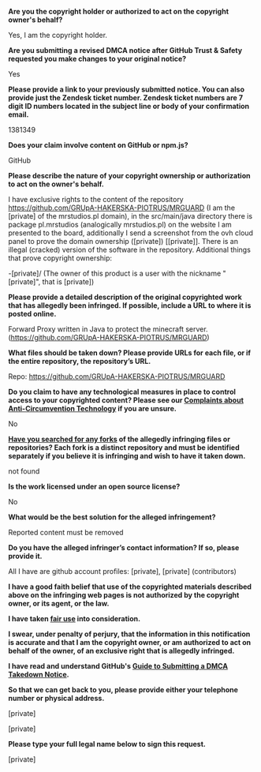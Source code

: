 **Are you the copyright holder or authorized to act on the copyright owner's behalf?**

Yes, I am the copyright holder.

**Are you submitting a revised DMCA notice after GitHub Trust & Safety requested you make changes to your original notice?**

Yes

**Please provide a link to your previously submitted notice. You can also provide just the Zendesk ticket number. Zendesk ticket numbers are 7 digit ID numbers located in the subject line or body of your confirmation email.**

1381349

**Does your claim involve content on GitHub or npm.js?**

GitHub

**Please describe the nature of your copyright ownership or authorization to act on the owner's behalf.**

I have exclusive rights to the content of the repository https://github.com/GRUpA-HAKERSKA-PIOTRUS/MRGUARD (I am the [private] of the mrstudios.pl domain), in the src/main/java directory there is package pl.mrstudios (analogically mrstudios.pl) on the website I am presented to the board, additionally I send a screenshot from the ovh cloud panel to prove the domain ownership ([private]) [[private]]. There is an illegal (cracked) version of the software in the repository. Additional things that prove copyright ownership:

-[private]/ (The owner of this product is a user with the nickname "[private]", that is [private])

**Please provide a detailed description of the original copyrighted work that has allegedly been infringed. If possible, include a URL to where it is posted online.**

Forward Proxy written in Java to protect the minecraft server. (https://github.com/GRUpA-HAKERSKA-PIOTRUS/MRGUARD)

**What files should be taken down? Please provide URLs for each file, or if the entire repository, the repository’s URL.**

Repo: https://github.com/GRUpA-HAKERSKA-PIOTRUS/MRGUARD

**Do you claim to have any technological measures in place to control access to your copyrighted content? Please see our <a href="https://docs.github.com/articles/guide-to-submitting-a-dmca-takedown-notice#complaints-about-anti-circumvention-technology">Complaints about Anti-Circumvention Technology</a> if you are unsure.**

No

**<a href="https://docs.github.com/articles/dmca-takedown-policy#b-what-about-forks-or-whats-a-fork">Have you searched for any forks</a> of the allegedly infringing files or repositories? Each fork is a distinct repository and must be identified separately if you believe it is infringing and wish to have it taken down.**

not found

**Is the work licensed under an open source license?**

No

**What would be the best solution for the alleged infringement?**

Reported content must be removed

**Do you have the alleged infringer’s contact information? If so, please provide it.**

All I have are github account profiles: [private], [private] (contributors)

**I have a good faith belief that use of the copyrighted materials described above on the infringing web pages is not authorized by the copyright owner, or its agent, or the law.**

**I have taken <a href="https://www.lumendatabase.org/topics/22">fair use</a> into consideration.**

**I swear, under penalty of perjury, that the information in this notification is accurate and that I am the copyright owner, or am authorized to act on behalf of the owner, of an exclusive right that is allegedly infringed.**

**I have read and understand GitHub's <a href="https://docs.github.com/articles/guide-to-submitting-a-dmca-takedown-notice/">Guide to Submitting a DMCA Takedown Notice</a>.**

**So that we can get back to you, please provide either your telephone number or physical address.**

[private]

[private]

**Please type your full legal name below to sign this request.**

[private]
